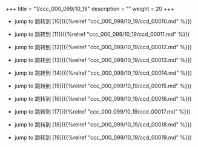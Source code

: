 +++
title = "1/ccc_000_099/10_19"
description = ""
weight = 20
+++

* jump to 跳转到 [10]({{%relref "ccc_000_099/10_19/ccd_00010.md" %}})

* jump to 跳转到 [11]({{%relref "ccc_000_099/10_19/ccd_00011.md" %}})

* jump to 跳转到 [12]({{%relref "ccc_000_099/10_19/ccd_00012.md" %}})

* jump to 跳转到 [13]({{%relref "ccc_000_099/10_19/ccd_00013.md" %}})

* jump to 跳转到 [14]({{%relref "ccc_000_099/10_19/ccd_00014.md" %}})

* jump to 跳转到 [15]({{%relref "ccc_000_099/10_19/ccd_00015.md" %}})

* jump to 跳转到 [16]({{%relref "ccc_000_099/10_19/ccd_00016.md" %}})

* jump to 跳转到 [17]({{%relref "ccc_000_099/10_19/ccd_00017.md" %}})

* jump to 跳转到 [18]({{%relref "ccc_000_099/10_19/ccd_00018.md" %}})

* jump to 跳转到 [19]({{%relref "ccc_000_099/10_19/ccd_00019.md" %}})

